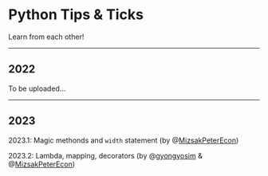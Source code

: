 # Python Tips & Ticks
Learn from each other!

---
## 2022

To be uploaded...

---
## 2023

2023.1: Magic methonds and `width` statement (by @[MizsakPeterEcon](https://github.com/MizsakPeterEcon))

2023.2: Lambda, mapping, decorators (by @[gyongyosim](https://github.com/gyongyosim) & @[MizsakPeterEcon](https://github.com/MizsakPeterEcon))

